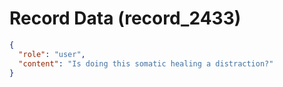 # Record Data (record_2433)

```json
{
  "role": "user",
  "content": "Is doing this somatic healing a distraction?"
}
```
